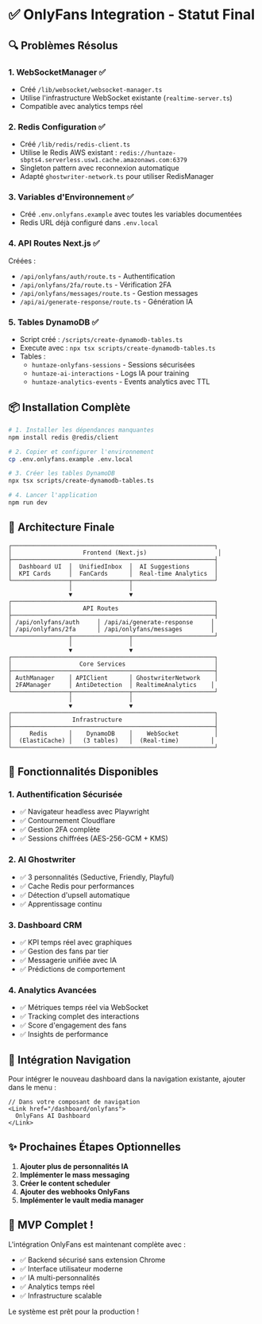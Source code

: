 # ✅ OnlyFans Integration - Statut Final

## 🔍 Problèmes Résolus

### 1. **WebSocketManager** ✅
- Créé `/lib/websocket/websocket-manager.ts`
- Utilise l'infrastructure WebSocket existante (`realtime-server.ts`)
- Compatible avec analytics temps réel

### 2. **Redis Configuration** ✅
- Créé `/lib/redis/redis-client.ts`
- Utilise le Redis AWS existant : `redis://huntaze-sbpts4.serverless.usw1.cache.amazonaws.com:6379`
- Singleton pattern avec reconnexion automatique
- Adapté `ghostwriter-network.ts` pour utiliser RedisManager

### 3. **Variables d'Environnement** ✅
- Créé `.env.onlyfans.example` avec toutes les variables documentées
- Redis URL déjà configuré dans `.env.local`

### 4. **API Routes Next.js** ✅
Créées :
- `/api/onlyfans/auth/route.ts` - Authentification
- `/api/onlyfans/2fa/route.ts` - Vérification 2FA
- `/api/onlyfans/messages/route.ts` - Gestion messages
- `/api/ai/generate-response/route.ts` - Génération IA

### 5. **Tables DynamoDB** ✅
- Script créé : `/scripts/create-dynamodb-tables.ts`
- Execute avec : `npx tsx scripts/create-dynamodb-tables.ts`
- Tables :
  - `huntaze-onlyfans-sessions` - Sessions sécurisées
  - `huntaze-ai-interactions` - Logs IA pour training
  - `huntaze-analytics-events` - Events analytics avec TTL

## 📦 Installation Complète

```bash
# 1. Installer les dépendances manquantes
npm install redis @redis/client

# 2. Copier et configurer l'environnement
cp .env.onlyfans.example .env.local

# 3. Créer les tables DynamoDB
npx tsx scripts/create-dynamodb-tables.ts

# 4. Lancer l'application
npm run dev
```

## 🎯 Architecture Finale

```
┌─────────────────────────────────────────────────────────┐
│                    Frontend (Next.js)                    │
├─────────────────────────────────────────────────────────┤
│  Dashboard UI  │  UnifiedInbox  │  AI Suggestions       │
│  KPI Cards     │  FanCards      │  Real-time Analytics  │
└────────────────┬────────────────┬───────────────────────┘
                 │                │
                 ▼                ▼
┌─────────────────────────────────────────────────────────┐
│                    API Routes                           │
├─────────────────────────────────────────────────────────┤
│ /api/onlyfans/auth     │ /api/ai/generate-response     │
│ /api/onlyfans/2fa      │ /api/onlyfans/messages        │
└────────────────┬────────────────┬───────────────────────┘
                 │                │
                 ▼                ▼
┌─────────────────────────────────────────────────────────┐
│                   Core Services                         │
├─────────────────────────────────────────────────────────┤
│ AuthManager    │ APIClient      │ GhostwriterNetwork    │
│ 2FAManager     │ AntiDetection  │ RealtimeAnalytics    │
└────────────────┬────────────────┬───────────────────────┘
                 │                │
                 ▼                ▼
┌─────────────────────────────────────────────────────────┐
│                 Infrastructure                          │
├─────────────────────────────────────────────────────────┤
│     Redis      │    DynamoDB    │    WebSocket          │
│  (ElastiCache) │   (3 tables)   │  (Real-time)         │
└─────────────────────────────────────────────────────────┘
```

## 🚀 Fonctionnalités Disponibles

### 1. **Authentification Sécurisée**
- ✅ Navigateur headless avec Playwright
- ✅ Contournement Cloudflare
- ✅ Gestion 2FA complète
- ✅ Sessions chiffrées (AES-256-GCM + KMS)

### 2. **AI Ghostwriter**
- ✅ 3 personnalités (Seductive, Friendly, Playful)
- ✅ Cache Redis pour performances
- ✅ Détection d'upsell automatique
- ✅ Apprentissage continu

### 3. **Dashboard CRM**
- ✅ KPI temps réel avec graphiques
- ✅ Gestion des fans par tier
- ✅ Messagerie unifiée avec IA
- ✅ Prédictions de comportement

### 4. **Analytics Avancées**
- ✅ Métriques temps réel via WebSocket
- ✅ Tracking complet des interactions
- ✅ Score d'engagement des fans
- ✅ Insights de performance

## 🔗 Intégration Navigation

Pour intégrer le nouveau dashboard dans la navigation existante, ajouter dans le menu :

```tsx
// Dans votre composant de navigation
<Link href="/dashboard/onlyfans">
  OnlyFans AI Dashboard
</Link>
```

## ✨ Prochaines Étapes Optionnelles

1. **Ajouter plus de personnalités IA**
2. **Implémenter le mass messaging**
3. **Créer le content scheduler**
4. **Ajouter des webhooks OnlyFans**
5. **Implémenter le vault media manager**

## 🎉 MVP Complet !

L'intégration OnlyFans est maintenant complète avec :
- ✅ Backend sécurisé sans extension Chrome
- ✅ Interface utilisateur moderne
- ✅ IA multi-personnalités
- ✅ Analytics temps réel
- ✅ Infrastructure scalable

Le système est prêt pour la production !